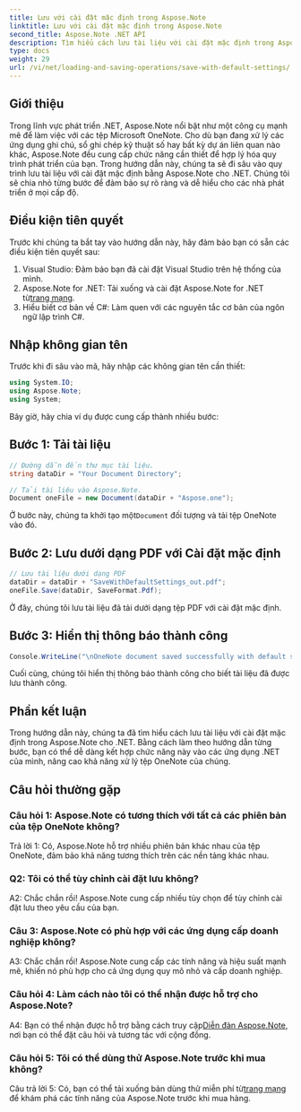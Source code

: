 ```yaml
---
title: Lưu với cài đặt mặc định trong Aspose.Note
linktitle: Lưu với cài đặt mặc định trong Aspose.Note
second_title: Aspose.Note .NET API
description: Tìm hiểu cách lưu tài liệu với cài đặt mặc định trong Aspose.Note dành cho .NET thông qua hướng dẫn từng bước.
type: docs
weight: 29
url: /vi/net/loading-and-saving-operations/save-with-default-settings/
---
```

## Giới thiệu

Trong lĩnh vực phát triển .NET, Aspose.Note nổi bật như một công cụ mạnh mẽ để làm việc với các tệp Microsoft OneNote. Cho dù bạn đang xử lý các ứng dụng ghi chú, sổ ghi chép kỹ thuật số hay bất kỳ dự án liên quan nào khác, Aspose.Note đều cung cấp chức năng cần thiết để hợp lý hóa quy trình phát triển của bạn. Trong hướng dẫn này, chúng ta sẽ đi sâu vào quy trình lưu tài liệu với cài đặt mặc định bằng Aspose.Note cho .NET. Chúng tôi sẽ chia nhỏ từng bước để đảm bảo sự rõ ràng và dễ hiểu cho các nhà phát triển ở mọi cấp độ.

## Điều kiện tiên quyết

Trước khi chúng ta bắt tay vào hướng dẫn này, hãy đảm bảo bạn có sẵn các điều kiện tiên quyết sau:

1. Visual Studio: Đảm bảo bạn đã cài đặt Visual Studio trên hệ thống của mình.
2.  Aspose.Note for .NET: Tải xuống và cài đặt Aspose.Note for .NET từ[trang mạng](https://releases.aspose.com/note/net/).
3. Hiểu biết cơ bản về C#: Làm quen với các nguyên tắc cơ bản của ngôn ngữ lập trình C#.

## Nhập không gian tên

Trước khi đi sâu vào mã, hãy nhập các không gian tên cần thiết:

```csharp
using System.IO;
using Aspose.Note;
using System;
```

Bây giờ, hãy chia ví dụ được cung cấp thành nhiều bước:

## Bước 1: Tải tài liệu

```csharp
// Đường dẫn đến thư mục tài liệu.
string dataDir = "Your Document Directory";

// Tải tài liệu vào Aspose.Note.
Document oneFile = new Document(dataDir + "Aspose.one");
```

 Ở bước này, chúng ta khởi tạo một`Document` đối tượng và tải tệp OneNote vào đó.

## Bước 2: Lưu dưới dạng PDF với Cài đặt mặc định

```csharp
// Lưu tài liệu dưới dạng PDF
dataDir = dataDir + "SaveWithDefaultSettings_out.pdf";
oneFile.Save(dataDir, SaveFormat.Pdf);
```

Ở đây, chúng tôi lưu tài liệu đã tải dưới dạng tệp PDF với cài đặt mặc định.

## Bước 3: Hiển thị thông báo thành công

```csharp
Console.WriteLine("\nOneNote document saved successfully with default settings.\nFile saved at " + dataDir); 
```

Cuối cùng, chúng tôi hiển thị thông báo thành công cho biết tài liệu đã được lưu thành công.

## Phần kết luận

Trong hướng dẫn này, chúng ta đã tìm hiểu cách lưu tài liệu với cài đặt mặc định trong Aspose.Note cho .NET. Bằng cách làm theo hướng dẫn từng bước, bạn có thể dễ dàng kết hợp chức năng này vào các ứng dụng .NET của mình, nâng cao khả năng xử lý tệp OneNote của chúng.

## Câu hỏi thường gặp

### Câu hỏi 1: Aspose.Note có tương thích với tất cả các phiên bản của tệp OneNote không?

Trả lời 1: Có, Aspose.Note hỗ trợ nhiều phiên bản khác nhau của tệp OneNote, đảm bảo khả năng tương thích trên các nền tảng khác nhau.

### Q2: Tôi có thể tùy chỉnh cài đặt lưu không?

A2: Chắc chắn rồi! Aspose.Note cung cấp nhiều tùy chọn để tùy chỉnh cài đặt lưu theo yêu cầu của bạn.

### Câu 3: Aspose.Note có phù hợp với các ứng dụng cấp doanh nghiệp không?

A3: Chắc chắn rồi! Aspose.Note cung cấp các tính năng và hiệu suất mạnh mẽ, khiến nó phù hợp cho cả ứng dụng quy mô nhỏ và cấp doanh nghiệp.

### Câu hỏi 4: Làm cách nào tôi có thể nhận được hỗ trợ cho Aspose.Note?

 A4: Bạn có thể nhận được hỗ trợ bằng cách truy cập[Diễn đàn Aspose.Note](https://forum.aspose.com/c/note/28), nơi bạn có thể đặt câu hỏi và tương tác với cộng đồng.

### Câu hỏi 5: Tôi có thể dùng thử Aspose.Note trước khi mua không?

 Câu trả lời 5: Có, bạn có thể tải xuống bản dùng thử miễn phí từ[trang mạng](https://releases.aspose.com/) để khám phá các tính năng của Aspose.Note trước khi mua hàng.